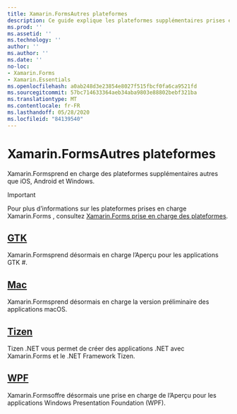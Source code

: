 ```yaml
---
title: Xamarin.FormsAutres plateformes
description: Ce guide explique les plateformes supplémentaires prises en charge par Xamarin.Forms .
ms.prod: ''
ms.assetid: ''
ms.technology: ''
author: ''
ms.author: ''
ms.date: ''
no-loc:
- Xamarin.Forms
- Xamarin.Essentials
ms.openlocfilehash: a0ab248d3e23854e8027f515fbcf0fa6ca9521fd
ms.sourcegitcommit: 57bc714633364aeb34aba9803e88802bebf321ba
ms.translationtype: MT
ms.contentlocale: fr-FR
ms.lasthandoff: 05/28/2020
ms.locfileid: "84139540"
---
```

# <a name="xamarinforms-other-platforms"></a>Xamarin.FormsAutres plateformes

Xamarin.Formsprend en charge des plateformes supplémentaires autres que iOS, Android et Windows.

> [!IMPORTANT]
> Pour plus d’informations sur les plateformes prises en charge Xamarin.Forms , consultez [ Xamarin.Forms prise en charge des plateformes](https://github.com/xamarin/Xamarin.Forms/wiki/Platform-Support).

## <a name="gtk"></a>[GTK](gtk.md)

Xamarin.Formsprend désormais en charge l’Aperçu pour les applications GTK #.

## <a name="mac"></a>[Mac](mac.md)

Xamarin.Formsprend désormais en charge la version préliminaire des applications macOS.

## <a name="tizen"></a>[Tizen](tizen.md)

Tizen .NET vous permet de créer des applications .NET avec Xamarin.Forms et le .NET Framework Tizen.

## <a name="wpf"></a>[WPF](wpf.md)

Xamarin.Formsoffre désormais une prise en charge de l’Aperçu pour les applications Windows Presentation Foundation (WPF).

